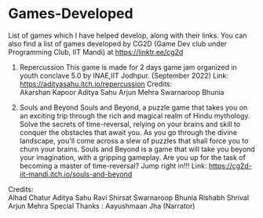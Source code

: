 # Games-Developed
List of games which I have helped develop, along with their links. You can also find a list of games developed by CG2D (Game Dev club under Programming Club, IIT Mandi) at https://linktr.ee/cg2d

1) Repercussion
This game is made for 2 days game jam organized in youth conclave 5.0 by INAE,IIT Jodhpur. (September 2022)
Link: https://adityasahu.itch.io/repercussion
Credits:   
  Akarshan Kapoor
  Aditya Sahu
  Arjun Mehra
  Swarnaroop Bhunia


2) Souls and Beyond
Souls and Beyond, a puzzle game that takes you on an exciting trip through the rich and magical realm of Hindu mythology. Solve the secrets of time-reversal, relying on your brains and skill to conquer the obstacles that await you. As you go through the divine landscape, you'll come across a slew of puzzles that shall force you to churn your brains. Souls and Beyond is a game that will take you beyond your imagination, with a gripping gameplay. Are you up for the task of becoming a master of time-reversal? Jump right in!!!
Link: https://cg2d-iit-mandi.itch.io/souls-and-beyond

Credits:   
  Alhad Chatur 
  Aditya Sahu
  Ravi Shirsat
  Swarnaroop Bhunia
  Rishabh Shrival
  Arjun Mehra 
  Special Thanks : Aayushmaan Jha (Narrator)
